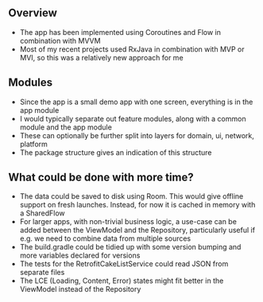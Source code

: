 Overview
--------

- The app has been implemented using Coroutines and Flow in combination with MVVM
- Most of my recent projects used RxJava in combination with MVP or MVI, so this was a relatively new approach for me

Modules
-------

- Since the app is a small demo app with one screen, everything is in the app module
- I would typically separate out feature modules, along with a common module and the app module
- These can optionally be further split into layers for domain, ui, network, platform
- The package structure gives an indication of this structure

What could be done with more time?
-----------------------------------------

- The data could be saved to disk using Room. This would give offline support on fresh launches. Instead, for now it is cached in memory with a SharedFlow
- For larger apps, with non-trivial business logic, a use-case can be added between the ViewModel and the Repository, particularly useful if e.g. we need to combine data from multiple sources
- The build.gradle could be tidied up with some version bumping and more variables declared for versions
- The tests for the RetrofitCakeListService could read JSON from separate files
- The LCE (Loading, Content, Error) states might fit better in the ViewModel instead of the Repository

